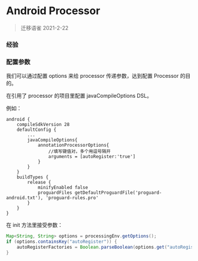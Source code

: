 # Android Processor

> 迁移语雀 2021-2-22



### 经验

### 配置参数

我们可以通过配置 options 来给 processor 传递参数，达到配置 Processor 的目的。

在引用了 processor 的项目里配置 javaCompileOptions DSL。

例如：
```grovvy
android {
    compileSdkVersion 28
    defaultConfig {
        ...
        javaCompileOptions{
            annotationProcessorOptions{
                //填写键值对，多个用逗号隔开
                arguments = [autoRegister:'true']
            }
        }
    }
    buildTypes {
        release {
            minifyEnabled false
            proguardFiles getDefaultProguardFile('proguard-android.txt'), 'proguard-rules.pro'
        }
    }
}
```

在 init 方法里接受参数：
```java
Map<String, String> options = processingEnv.getOptions();
if (options.containsKey("autoRegister")) {
    autoRegisterFactories = Boolean.parseBoolean(options.get("autoRegister"));
}
```

